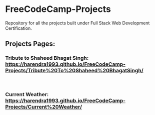 # FreeCodeCamp-Projects
Repository for all the projects built under Full Stack Web Development Certification.

## Projects Pages:

### Tribute to Shaheed Bhagat Singh: https://harendra1993.github.io/FreeCodeCamp-Projects/Tribute%20To%20Shaheed%20BhagatSingh/
<br>

### Current Weather: https://harendra1993.github.io/FreeCodeCamp-Projects/Current%20Weather/
<br>
